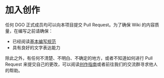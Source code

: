 <!-- docs/community/about/joinCreation.md -->

# 加入创作

任何 DGO 正式成员均可以向本项目提交 Pull Request。为了确保 Wiki 的内容质量，在编写之前请确保：

- 已经阅读[基本编写规范]()
- 具有良好的文字表达能力

除此之外，有任何不清楚、不明白、不确定的地方，或者不知道如何进行 Pull Request 来提交自己的更改，可以阅读[创作指南]()或者前往我们的交流群寻求他人的帮助。